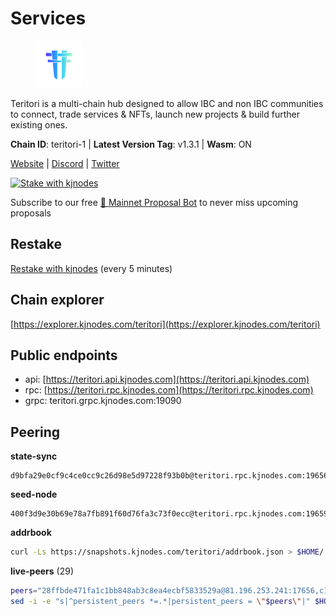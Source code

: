 # Services

<figure><img src="https://raw.githubusercontent.com/kj89/cosmos-images/main/logos/teritori.png" alt=""><figcaption></figcaption></figure>

Teritori is a multi-chain hub designed to allow IBC and non IBC communities  to connect, trade services & NFTs, launch new projects & build further existing ones.

**Chain ID**: teritori-1 | **Latest Version Tag**: v1.3.1 | **Wasm**: ON

[Website](https://teritori.com) | [Discord](https://discord.gg/teritori) | [Twitter](https://twitter.com/TeritoriNetwork)

[![Stake with kjnodes](https://i.ibb.co/cr44Q8j/button-stake-with-kjnodes.png)](https://restake.app/teritori/torivaloper184ln03hkpt75uhrrr26f66kvcqvf4yn4nc2xjm)

Subscribe to our free [🤖 Mainnet Proposal Bot](https://t.me/kjnodes_proposal_bot) to never miss upcoming proposals

## Restake

[Restake with kjnodes](https://restake.app/teritori/torivaloper184ln03hkpt75uhrrr26f66kvcqvf4yn4nc2xjm) (every 5 minutes)
## Chain explorer
[https://explorer.kjnodes.com/teritori](https://explorer.kjnodes.com/teritori)

## Public endpoints

* api: [https://teritori.api.kjnodes.com](https://teritori.api.kjnodes.com)
* rpc: [https://teritori.rpc.kjnodes.com](https://teritori.rpc.kjnodes.com)
* grpc: teritori.grpc.kjnodes.com:19090

## Peering

**state-sync**

```text
d9bfa29e0cf9c4ce0cc9c26d98e5d97228f93b0b@teritori.rpc.kjnodes.com:19656
```

**seed-node**

```text
400f3d9e30b69e78a7fb891f60d76fa3c73f0ecc@teritori.rpc.kjnodes.com:19659
```

**addrbook**
```bash
curl -Ls https://snapshots.kjnodes.com/teritori/addrbook.json > $HOME/.teritorid/config/addrbook.json
```

**live-peers** (29)
```bash
peers="28ffbde471fa1c1bb848ab3c8ea4ecbf5833529a@81.196.253.241:17656,c124ce0b508e8b9ed1c5b6957f362225659b5343@169.155.168.57:26656,e1b058e5cfa2b836ddaa496b10911da62dcf182e@138.201.8.248:26656,d9bfa29e0cf9c4ce0cc9c26d98e5d97228f93b0b@65.109.88.38:19656,b336b83d9bab0b8cf96a3833efcbc196fab63fdd@212.95.51.215:36656,e726816f42831689eab9378d5d577f1d06d25716@176.9.188.21:26656,ed747c9e39fc04fdbc7ab5fc4a4a7f7a298ee329@136.38.55.33:26656,0b27217386756577e1eadf00c4169dc8f041e522@51.210.7.219:26656,8e1e342208f400bb10677617d4f08b31a3b48877@138.201.61.159:26656,15e7d5ef19a373da5ca7aebbe3b57203f21e0a07@198.244.179.127:26656,2b4f46e601fb4ede2a0c98976337e3afdaa50dac@65.108.238.102:15956,41caa4106f68977e3a5123e56f57934a2d34a1c1@185.16.38.210:27166,e3374c3d25a36f06662fa150043e5e6529d11570@88.198.32.17:31656,6ef7a8bc7a3cc0856594f12570e8f2282a099dcf@65.109.93.152:26796,5a98d637a16b16bf425a4a785c9d11a7d1e5b8a0@65.21.131.215:26736,6085c32b26fb1baa4b16b426f5d56f2fff81cfc7@135.181.165.246:26656,3bd3a20d7c8a26a20927289a7a6bffecf71de53e@51.81.155.97:10856,8f28518afd31a42ea81bb3232a50ab0cec4dcdf7@51.158.236.131:26656,722b63e6c65628b929f22013dcbcde980210cb44@176.9.127.54:26656,3594b73f909a9c4b87cfe6a361ef8b2b51124dd5@65.109.69.59:15956,d701007d71d071234e0375fd859a1127300a1835@107.155.109.202:26656,ebc272824924ea1a27ea3183dd0b9ba713494f83@95.214.52.139:27166,8480ce1f929a9410567d315a5b3fc2709c2807a7@93.115.25.106:51656,47a2d6c1c16f68b1c78bb9d11ef265fc961ebe00@65.108.106.172:27656,b0dcd078a40b8bca35f0cf873951b27e5dd45793@109.117.126.251:26656,409c8a2b94d3835419127521347355ae47f07dd3@5.181.190.157:27656,8e9624292123624e4eddc3f43189f08a0424127e@65.108.131.62:26656,46b7ae20e3cc4264076a91c3601f3894a021a80d@65.108.6.45:36656,17308ce7e097819743a01c0d30fedaa27e9f16a4@141.95.65.73:15956"
sed -i -e "s|^persistent_peers *=.*|persistent_peers = \"$peers\"|" $HOME/.teritorid/config/config.toml
```
